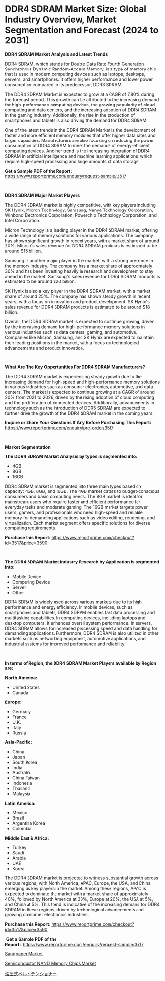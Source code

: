 <p><h1>DDR4 SDRAM Market Size: Global Industry Overview, Market Segmentation and Forecast (2024 to 2031)</h1></p><p><strong>DDR4 SDRAM Market Analysis and Latest Trends</strong></p>
<p><p>DDR4 SDRAM, which stands for Double Data Rate Fourth Generation Synchronous Dynamic Random-Access Memory, is a type of memory chip that is used in modern computing devices such as laptops, desktops, servers, and smartphones. It offers higher performance and lower power consumption compared to its predecessor, DDR3 SDRAM.</p><p>The DDR4 SDRAM Market is expected to grow at a CAGR of 7.80% during the forecast period. This growth can be attributed to the increasing demand for high-performance computing devices, the growing popularity of cloud computing and data centers, and the increasing adoption of DDR4 SDRAM in the gaming industry. Additionally, the rise in the production of smartphones and tablets is also driving the demand for DDR4 SDRAM.</p><p>One of the latest trends in the DDR4 SDRAM Market is the development of faster and more efficient memory modules that offer higher data rates and larger capacities. Manufacturers are also focusing on reducing the power consumption of DDR4 SDRAM to meet the demands of energy-efficient computing devices. Another trend is the increasing integration of DDR4 SDRAM in artificial intelligence and machine learning applications, which require high-speed processing and large amounts of data storage.</p></p>
<p><strong>Get a Sample PDF of the Report:&nbsp;</strong> <a href="https://www.reportprime.com/enquiry/request-sample/3517">https://www.reportprime.com/enquiry/request-sample/3517</a></p>
<p>&nbsp;</p>
<p><strong>DDR4 SDRAM Major Market Players</strong></p>
<p><p>The DDR4 SDRAM market is highly competitive, with key players including SK Hynix, Micron Technology, Samsung, Nanya Technology Corporation, Winbond Electronics Corporation, Powerchip Technology Corporation, and Intel Corporation. </p><p>Micron Technology is a leading player in the DDR4 SDRAM market, offering a wide range of memory solutions for various applications. The company has shown significant growth in recent years, with a market share of around 20%. Micron's sales revenue for DDR4 SDRAM products is estimated to be around $15 billion.</p><p>Samsung is another major player in the market, with a strong presence in the memory industry. The company has a market share of approximately 30% and has been investing heavily in research and development to stay ahead in the market. Samsung's sales revenue for DDR4 SDRAM products is estimated to be around $20 billion.</p><p>SK Hynix is also a key player in the DDR4 SDRAM market, with a market share of around 25%. The company has shown steady growth in recent years, with a focus on innovation and product development. SK Hynix's sales revenue for DDR4 SDRAM products is estimated to be around $18 billion.</p><p>Overall, the DDR4 SDRAM market is expected to continue growing, driven by the increasing demand for high-performance memory solutions in various industries such as data centers, gaming, and automotive. Companies like Micron, Samsung, and SK Hynix are expected to maintain their leading positions in the market, with a focus on technological advancements and product innovation.</p></p>
<p>&nbsp;</p>
<p><strong>What Are The Key Opportunities For DDR4 SDRAM Manufacturers?</strong></p>
<p><p>The DDR4 SDRAM market is experiencing steady growth due to the increasing demand for high-speed and high-performance memory solutions in various industries such as consumer electronics, automotive, and data centers. The market is expected to continue growing at a CAGR of around 20% from 2021 to 2026, driven by the rising adoption of cloud computing and the proliferation of connected devices. Additionally, advancements in technology such as the introduction of DDR5 SDRAM are expected to further drive the growth of the DDR4 SDRAM market in the coming years.</p></p>
<p><strong>Inquire or Share Your Questions If Any Before Purchasing This Report:</strong> <a href="https://www.reportprime.com/enquiry/pre-order/3517">https://www.reportprime.com/enquiry/pre-order/3517</a></p>
<p>&nbsp;</p>
<p><strong>Market Segmentation</strong></p>
<p><strong>The DDR4 SDRAM Market Analysis by types is segmented into:</strong></p>
<p><ul><li>4GB</li><li>8GB</li><li>16GB</li></ul></p>
<p><p>DDR4 SDRAM market is segmented into three main types based on capacity: 4GB, 8GB, and 16GB. The 4GB market caters to budget-conscious consumers and basic computing needs. The 8GB market is ideal for mainstream users who require faster and efficient performance for everyday tasks and moderate gaming. The 16GB market targets power users, gamers, and professionals who need high-speed and reliable memory for demanding applications such as video editing, rendering, and virtualization. Each market segment offers specific solutions for diverse computing requirements.</p></p>
<p><strong>Purchase this Report:&nbsp;</strong><a href="https://www.reportprime.com/checkout?id=3517&price=3590">https://www.reportprime.com/checkout?id=3517&price=3590</a></p>
<p>&nbsp;</p>
<p><strong>The DDR4 SDRAM Market Industry Research by Application is segmented into:</strong></p>
<p><ul><li>Mobile Device</li><li>Computing Device</li><li>Server</li><li>Other</li></ul></p>
<p><p>DDR4 SDRAM is widely used across various markets due to its high performance and energy efficiency. In mobile devices, such as smartphones and tablets, DDR4 SDRAM enables fast data processing and multitasking capabilities. In computing devices, including laptops and desktop computers, it enhances overall system performance. In servers, DDR4 SDRAM allows for increased processing speed and data handling for demanding applications. Furthermore, DDR4 SDRAM is also utilized in other markets such as networking equipment, automotive applications, and industrial systems for improved performance and reliability.</p></p>
<p>&nbsp;</p>
<p><strong>In terms of Region, the DDR4 SDRAM Market Players available by Region are:</strong></p>
<p>
    <p> <strong> North America: </strong>
        <ul>
            <li>United States</li>
            <li>Canada</li>
        </ul>
        </p> 
    <p> <strong> Europe: </strong>
        <ul>
            <li>Germany</li>
            <li>France</li>
            <li>U.K.</li>
            <li>Italy</li>
            <li>Russia</li>
        </ul>
        </p> 
    <p> <strong> Asia-Pacific: </strong>
        <ul>
            <li>China</li>
            <li>Japan</li>
            <li>South Korea</li>
            <li>India</li>
            <li>Australia</li>
            <li>China Taiwan</li>
            <li>Indonesia</li>
            <li>Thailand</li>
            <li>Malaysia</li>
        </ul>
        </p> 
    <p> <strong> Latin America: </strong>
        <ul>
            <li>Mexico</li>
            <li>Brazil</li>
            <li>Argentina Korea</li>
            <li>Colombia</li>
        </ul>
        </p> 
    <p> <strong> Middle East & Africa: </strong>
        <ul>
            <li>Turkey</li>
            <li>Saudi</li>
            <li>Arabia</li>
            <li>UAE</li>
            <li>Korea</li>
        </ul>
    </p>
    </p>
<p><p>The DDR4 SDRAM market is projected to witness substantial growth across various regions, with North America, APAC, Europe, the USA, and China emerging as key players in the market. Among these regions, APAC is expected to dominate the market with a market share of approximately 40%, followed by North America at 30%, Europe at 20%, the USA at 5%, and China at 5%. This trend is indicative of the increasing demand for DDR4 SDRAM in these regions, driven by technological advancements and growing consumer electronics industries.</p></p>
<p><strong>Purchase this Report: </strong><a href="https://www.reportprime.com/checkout?id=3517&price=3590">https://www.reportprime.com/checkout?id=3517&price=3590</a></p>
<p>&nbsp;<strong>Get a Sample PDF of the Report:&nbsp;&nbsp;</strong><a href="https://www.reportprime.com/enquiry/request-sample/3517">https://www.reportprime.com/enquiry/request-sample/3517</a></p>
<p><strong></strong></p>
<p><p><a href="https://confirmed-shield-e13.notion.site/Sandpaper-Market-Size-Market-Trends-and-Growth-Outlook-forecasted-for-period-from-2024-to-2031-a97dd78bf32646d0b4f149fc7d4cea56">Sandpaper Market</a></p><p><a href="https://github.com/ChiragRP21/Market-Research-Report-List-4/blob/main/semiconductor-nand-memory-chips-market.md">Semiconductor NAND Memory Chips Market</a></p><p><a href="https://github.com/xemfu2379520/Market-Research-Report-List-1/blob/main/671809814414.md">油圧式ベルトテンショナー</a></p></p>